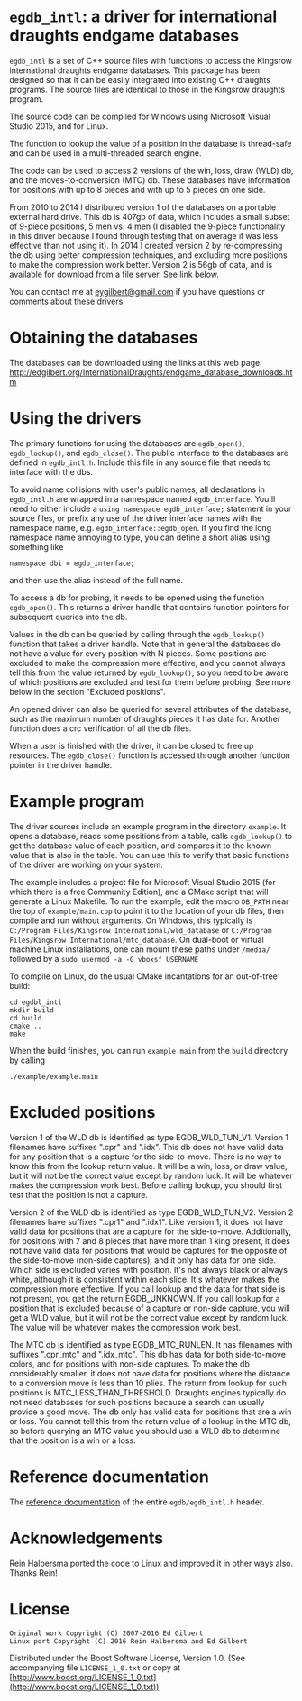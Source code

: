 # `egdb_intl`: a driver for international draughts endgame databases

`egdb_intl` is a set of C++ source files with functions to access the Kingsrow international draughts endgame databases. This package has been designed so that it can be easily integrated into existing C++ draughts programs. The source files are identical to those in the Kingsrow draughts program. 

The source code can be compiled for Windows using Microsoft Visual Studio 2015, and for Linux. 

The function to lookup the value of a position in the database is thread-safe and can be used in a multi-threaded search engine.

The code can be used to access 2 versions of the win, loss, draw (WLD) db, and the moves-to-conversion (MTC) db. These databases have information for positions with up to 8 pieces and with up to 5 pieces on one side.

From 2010 to 2014 I distributed version 1 of the databases on a portable external hard drive. This db is 407gb of data, which includes a small subset of 9-piece positions, 5 men vs. 4 men (I disabled the 9-piece functionality in this driver because I found through testing that on average it was less effective than not using it). In 2014 I created version 2 by re-compressing the db using better compression techniques, and excluding more positions to make the compression work better. Version 2 is 56gb of data, and is available for download from a file server. See link below.

You can contact me at eygilbert@gmail.com if you have questions or comments about these drivers.


# Obtaining the databases

The databases can be downloaded using the links at this web page: http://edgilbert.org/InternationalDraughts/endgame_database_downloads.htm

# Using the drivers

The primary functions for using the databases are `egdb_open()`, `egdb_lookup()`, and `egdb_close()`. The public interface to the databases are defined in `egdb_intl.h`. Include this file in any source file that needs to interface with the dbs. 

To avoid name collisions with user's public names, all declarations in `egdb_intl.h` are wrapped in a namespace named `egdb_interface`. You'll need to either include a `using namespace egdb_interface;` statement in your source files, or prefix any use of the driver interface names with the namespace name, e.g. `egdb_interface::egdb_open`. If you find the long namespace name annoying to type, you can define a short alias using something like 

    namespace dbi = egdb_interface; 
    
 and then use the alias instead of the full name.

To access a db for probing, it needs to be opened using the function `egdb_open()`. This returns a driver handle that contains function pointers for subsequent queries into the db.

Values in the db can be queried by calling through the `egdb_lookup()` function that takes a driver handle. Note that in general the databases do not have a value for every position with N pieces. Some positions are excluded to make the compression more effective, and you cannot always tell this from the value returned by `egdb_lookup()`, so you need to be aware of which positions are excluded and test for them before probing. See more below in the section "Excluded positions".

An opened driver can also be queried for several attributes of the database, such as the maximum number of draughts pieces it has data for. Another function does a crc verification of all the db files.

When a user is finished with the driver, it can be closed to free up resources. The `egdb_close()` function is accessed through another function pointer in the driver handle.

# Example program

The driver sources include an example program in the directory `example`. It opens a database, reads some positions from a table, calls `egdb_lookup()` to get the database value of each position, and compares it to the known value that is also in the table. You can use this to verify that basic functions of the driver are working on your system.

The example includes a project file for Microsoft Visual Studio 2015 (for which there is a free Community Edition), and a CMake script that will generate a Linux Makefile. To run the example, edit the macro `DB_PATH` near the top of `example/main.cpp` to point it to the location of your db files, then compile and run without arguments. On Windows, this typically is `C:/Program Files/Kingsrow International/wld_database` or `C:/Program Files/Kingsrow International/mtc_database`. On dual-boot or virtual machine Linux installations, one can mount these paths under `/media/` followed by a `sudo usermod -a -G vboxsf USERNAME`

To compile on Linux, do the usual CMake incantations for an out-of-tree build:

    cd egdbl_intl
    mkdir build
    cd build
    cmake ..
    make

When the build finishes, you can run `example.main` from the `build` directory by calling

    ./example/example.main

# Excluded positions

Version 1 of the WLD db is identified as type EGDB_WLD_TUN_V1. Version 1 filenames have suffixes ".cpr" and ".idx". This db does not have valid data for any position that is a capture for the side-to-move. There is no way to know this from the lookup return value. It will be a win, loss, or draw value, but it will not be the correct value except by random luck. It will be whatever makes the compression work best. Before calling lookup, you should first test that the position is not a capture.

Version 2 of the WLD db is identified as type EGDB_WLD_TUN_V2. Version 2 filenames have suffixes ".cpr1" and ".idx1". Like version 1, it does not have valid data for positions that are a capture for the side-to-move. Additionally, for positions with 7 and 8 pieces that have more than 1 king present, it does not have valid data for positions that would be captures for the opposite of the side-to-move (non-side captures), and it only has data for one side. Which side is excluded varies with position. It's not always black or always white, although it is consistent within each slice. It's whatever makes the compression more effective. If you call lookup and the data for that side is not present, you get the return EGDB_UNKNOWN. If you call lookup for a position that is excluded because of a capture or non-side capture, you will get a WLD value, but it will not be the correct value except by random luck. The value will be whatever makes the compression work best.

The MTC db is identified as type EGDB_MTC_RUNLEN. It has filenames with suffixes ".cpr_mtc" and ".idx_mtc". This db has data for both side-to-move colors, and for positions with non-side captures. To make the db considerably smaller, it does not have data for positions where the distance to a conversion move is less than 10 plies. The return from lookup for such positions is MTC_LESS_THAN_THRESHOLD. Draughts engines typically do not need databases for such positions because a search can usually provide a good move. The db only has valid data for positions that are a win or loss. You cannot tell this from the return value of a lookup in the MTC db, so before querying an MTC value you should use a WLD db to determine that the position is a win or a loss. 

# Reference documentation

The [reference documentation](doc/reference.md) of the entire `egdb/egdb_intl.h` header.

# Acknowledgements

Rein Halbersma ported the code to Linux and improved it in other ways also. Thanks Rein!

# License

    Original work Copyright (C) 2007-2016 Ed Gilbert
    Linux port Copyright (C) 2016 Rein Halbersma and Ed Gilbert

Distributed under the Boost Software License, Version 1.0.
(See accompanying file `LICENSE_1_0.txt` or copy at
[http://www.boost.org/LICENSE_1_0.txt](http://www.boost.org/LICENSE_1_0.txt))
